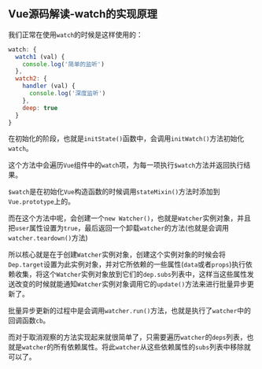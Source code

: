 ## Vue源码解读-watch的实现原理

我们正常在使用`watch`的时候是这样使用的：

```javascript
watch: {
  watch1 (val) {
    console.log('简单的监听')
  },
  watch2: {
    handler (val) {
      console.log('深度监听')
    },
    deep: true
  }
}
```

在初始化的阶段，也就是`initState()`函数中，会调用`initWatch()`方法初始化`watch`。

这个方法中会遍历`Vue`组件中的`watch`项，为每一项执行`$watch`方法并返回执行结果。

`$watch`是在初始化`Vue`构造函数的时候调用`stateMixin()`方法时添加到`Vue.prototype`上的。

而在这个方法中呢，会创建一个`new Watcher()`，也就是`Watcher`实例对象，并且把`user`属性设置为`true`，最后返回一个卸载`watcher`的方法(也就是会调用`watcher.teardown()`方法)

所以核心就是在于创建`Watcher`实例对象，创建这个实例对象的时候会将`Dep.target`设置为此实例对象，并对它所依赖的一些属性(`data`或者`props`)执行依赖收集，将这个`Watcher`实例对象放到它们的`dep.subs`列表中，这样当这些属性发送改变的时候就能通知`Watcher`实例对象调用它的`update()`方法来进行批量异步更新了。

批量异步更新的过程中是会调用`watcher.run()`方法，也就是执行了`watcher`中的回调函数`cb`。

而对于取消观察的方法实现起来就很简单了，只需要遍历`watcher`的`deps`列表，也就是`watcher`的所有依赖属性。将此`watcher`从这些依赖属性的`subs`列表中移除就可以了。

